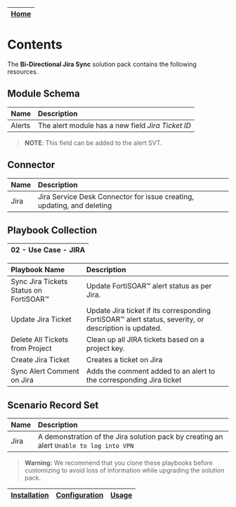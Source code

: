 | [Home](../README.md) |
|----------------------|

# Contents

The **Bi-Directional Jira Sync** solution pack contains the following resources.

## Module Schema

| Name   | Description                                       |
|:-------|:--------------------------------------------------|
| Alerts | The alert module has a new field *Jira Ticket ID* |

> **NOTE**: This field can be added to the alert SVT.

## Connector

| Name | Description                                                           |
|:-----|:----------------------------------------------------------------------|
| Jira | Jira Service Desk Connector for issue creating, updating, and deleting |

## Playbook Collection

|02 - Use Case - JIRA|
|:-------------------|

| Playbook Name                                | Description                                                                                                 |
|:---------------------------------------------|:------------------------------------------------------------------------------------------------------------|
| Sync Jira Tickets Status on FortiSOAR&trade; | Update FortiSOAR&trade; alert status as per Jira.                                                           |
| Update Jira Ticket                           | Update Jira ticket if its corresponding FortiSOAR&trade; alert status, severity, or description is updated. |
| Delete All Tickets from Project              | Clean up all JIRA tickets based on a project key.                                                           |
| Create Jira Ticket                           | Creates a ticket on Jira                                                                                    |
| Sync Alert Comment on Jira                   | Adds the comment added to an alert to the corresponding Jira ticket                                         |

## Scenario Record Set

| Name | Description                                                                             |
|:-----|:----------------------------------------------------------------------------------------|
| Jira | A demonstration of the Jira solution pack by creating an alert `Unable to log into VPN` |


>**Warning:** We recommend that you clone these playbooks before customizing to avoid loss of information while upgrading the solution pack.

| [Installation](./setup.md#installation) | [Configuration](./setup.md#configuration) | [Usage](./usage.md) |
|-----------------------------------------|-------------------------------------------|---------------------|